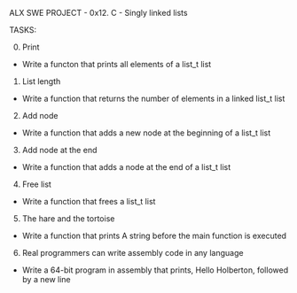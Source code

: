 ALX SWE PROJECT - 0x12. C - Singly linked lists

TASKS:

0. Print
- Write a functon that prints all elements of a list_t list

1. List length
- Write a function that returns the number of elements in a
linked list_t list

2. Add node
- Write a function that adds a new node at the beginning of
a list_t list

3. Add node at the end
- Write a function that adds a node at the end of a list_t
list

4. Free list
- Write a function that frees a list_t list

5. The hare and the tortoise
- Write a function that prints A string before the main
function is executed

6. Real programmers can write assembly code in any language
- Write a 64-bit program in assembly that prints, Hello
Holberton, followed by a new line
